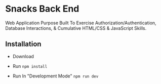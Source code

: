 # __Snacks Back End__ 


Web Application Purpose Built To Exercise Authorization/Authentication, Database Interactions, & Cumulative HTML/CSS & JavaScript Skills.

## __Installation__

* Download

* Run ```npm install```

* Run In "Development Mode" ```npm run dev```